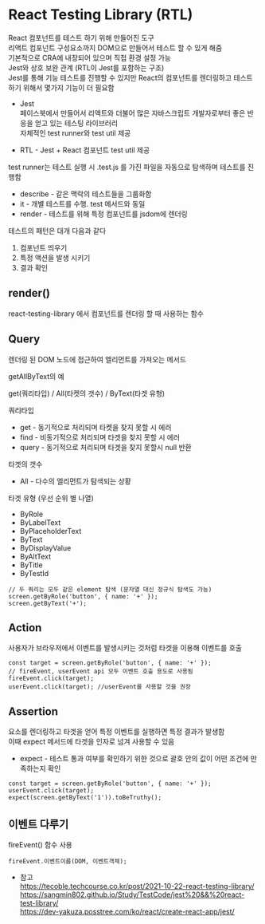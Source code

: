 # React Testing Library (RTL)

React 컴포넌트를 테스트 하기 위해 만들어진 도구   
리액트 컴포넌트 구성요소까지 DOM으로 만들어서 테스트 할 수 있게 해줌   
기본적으로 CRA에 내장되어 있으며 직접 환경 설정 가능   
Jest와 상호 보완 관계 (RTL이 Jest를 포함하는 구조)   
Jest를 통해 기능 테스트를 진행할 수 있지만 React의 컴포넌트를 렌더링하고 테스트하기 위해서 몇가지 기능이 더 필요함   

* Jest  
페이스북에서 만들어서 리액트와 더불어 많은 자바스크립트 개발자로부터 좋은 반응을 얻고 있는 테스팅 라이브러리   
자체적인 test runner와 test util 제공

* RTL - Jest + React 컴포넌트 test util 제공

test runner는 테스트 실행 시 .test.js 를 가진 파일을 자동으로 탐색하며 테스트를 진행함   

* describe - 같은 맥락의 테스트들을 그룹화함
* it - 개별 테스트를 수행. test 메서드와 동일
* render - 테스트를 위해 특정 컴포넌트를 jsdom에 렌더링

테스트의 패턴은 대개 다음과 같다
1. 컴포넌트 띄우기
2. 특정 액션을 발생 시키기
3. 결과 확인

## render()

react-testing-library 에서 컴포넌트를 렌더링 할 때 사용하는 함수   

## Query
렌더링 된 DOM 노드에 접근하여 엘리먼트를 가져오는 메서드   

getAllByText의 예   

get(쿼리타입) / All(타켓의 갯수) / ByText(타겟 유형)   

쿼리타입   
* get - 동기적으로 처리되며 타켓을 찾지 못할 시 에러
* find - 비동기적으로 처리되며 타겟을 찾지 못할 시 에러
* query - 동기적으로 처리되며 타겟을 찾지 못할시 null 반환


타겟의 갯수   
* All - 다수의 엘리먼트가 탐색되는 상황

타겟 유형 (우선 순위 별 나열)

* ByRole
* ByLabelText
* ByPlaceholderText
* ByText
* ByDisplayValue
* ByAltText
* ByTitle
* ByTestId

```JS
// 두 쿼리는 모두 같은 element 탐색 (문자열 대신 정규식 탐색도 가능)
screen.getByRole('button', { name: '+' });
screen.getByText('+');
```

## Action
사용자가 브라우저에서 이벤트를 발생시키는 것처럼 타겟을 이용해 이벤트를 호출

```JS
const target = screen.getByRole('button', { name: '+' });
// fireEvent, userEvent api 모두 이벤트 호출 용도로 사용됨
fireEvent.click(target);
userEvent.click(target); //userEvent를 사용할 것을 권장
```

## Assertion
요소를 렌더링하고 타겟을 얻어 특정 이벤트를 실행하면 특정 결과가 발생함   
이때 expect 메서드에 타겟을 인자로 넘겨 사용할 수 있음

* expect - 테스트 통과 여부를 확인하기 위한 것으로 괄호 안의 값이 어떤 조건에 만족하는지 확인

```JS
const target = screen.getByRole('button', { name: '+' });
userEvent.click(target);
expect(screen.getByText('1')).toBeTruthy();
```

## 이벤트 다루기
fireEvent() 함수 사용 

```JS
fireEvent.이벤트이름(DOM, 이벤트객체);
```


* 참고   
<https://tecoble.techcourse.co.kr/post/2021-10-22-react-testing-library/>   
<https://sangmin802.github.io/Study/TestCode/jest%20&&%20react-test-library/>   
<https://dev-yakuza.posstree.com/ko/react/create-react-app/jest/>   





